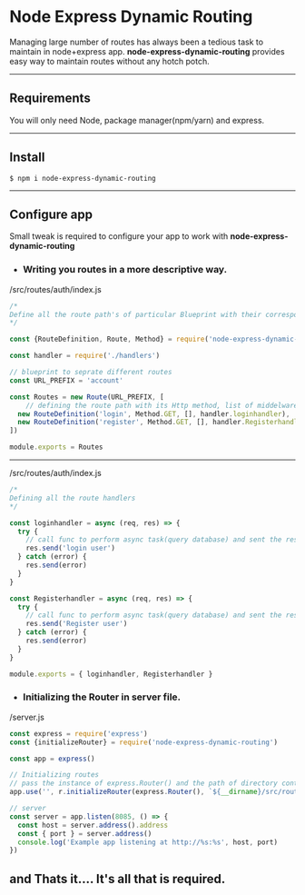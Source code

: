 # Node Express Dynamic Routing

Managing large number of routes has always been a tedious task to maintain in node+express app. 
**node-express-dynamic-routing** provides easy way to maintain routes without any hotch potch.

---
## Requirements

You will only need Node, package manager(npm/yarn) and express.

---

## Install
    $ npm i node-express-dynamic-routing

---
## Configure app

Small tweak is required to configure your app to work with **node-express-dynamic-routing**


- ### Writing you routes in a more descriptive way.
/src/routes/auth/index.js
```javascript
/*
Define all the route path's of particular Blueprint with their corresponding handlers and middelwares
*/

const {RouteDefinition, Route, Method} = require('node-express-dynamic-routing')

const handler = require('./handlers')

// blueprint to seprate different routes
const URL_PREFIX = 'account'

const Routes = new Route(URL_PREFIX, [
    // defining the route path with its Http method, list of middelwares and its handler function
  new RouteDefinition('login', Method.GET, [], handler.loginhandler),
  new RouteDefinition('register', Method.GET, [], handler.Registerhandler)
])

module.exports = Routes
```
---

/src/routes/auth/index.js
```javascript
/*
Defining all the route handlers
*/

const loginhandler = async (req, res) => {
  try {
    // call func to perform async task(query database) and sent the result
    res.send('login user')
  } catch (error) {
    res.send(error)
  }
}

const Registerhandler = async (req, res) => {
  try {
    // call func to perform async task(query database) and sent the result
    res.send('Register user')
  } catch (error) {
    res.send(error)
  }
}

module.exports = { loginhandler, Registerhandler }
```

- ### Initializing the Router in server file.
/server.js
```javascript
const express = require('express')
const {initializeRouter} = require('node-express-dynamic-routing')

const app = express()

// Initializing routes
// pass the instance of express.Router() and the path of directory containing all your routes. 
app.use('', r.initializeRouter(express.Router(), `${__dirname}/src/routes`))

// server
const server = app.listen(8085, () => {
  const host = server.address().address
  const { port } = server.address()
  console.log('Example app listening at http://%s:%s', host, port)
})
```
## and Thats it.... It's all that is required.


